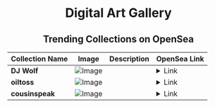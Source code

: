 <div align="center">

# Digital Art Gallery

## Trending Collections on OpenSea

| Collection Name                       | Image                                                                                     | Description                       | OpenSea Link                                                                                          |
|---------------------------------------|-------------------------------------------------------------------------------------------|-----------------------------------|--------------------------------------------------------------------------------------------------------|
| **DJ Wolf** | ![Image](https://i.seadn.io/s/raw/files/c3229e122ceadac1bf71ca0357f2f282.png?w=500&auto=format?w=200&auto=format) |  | <details><summary>Link</summary>[DJ Wolf](https://opensea.io/collection/dj-wolf)</details> |
| **oiltoss** | ![Image](https://i.seadn.io/s/raw/files/f7e97a74e23b329443c9f8f99e636a12.png?w=500&auto=format?w=200&auto=format) |  | <details><summary>Link</summary>[oiltoss](https://opensea.io/collection/oiltoss)</details> |
| **cousinspeak** | ![Image](https://i.seadn.io/s/raw/files/f60190fb174cd7f223daf3ba091c64d4.png?w=500&auto=format?w=200&auto=format) |  | <details><summary>Link</summary>[cousinspeak](https://opensea.io/collection/cousinspeak)</details> |

</div>
